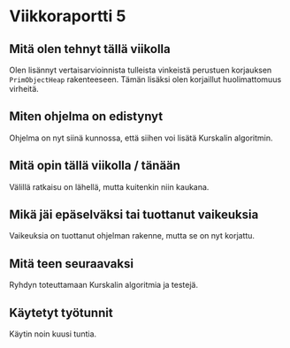 # Viikkoraportti 5

## Mitä olen tehnyt tällä viikolla

Olen lisännyt vertaisarvioinnista tulleista vinkeistä perustuen korjauksen `PrimObjectHeap` rakenteeseen. Tämän lisäksi olen korjaillut huolimattomuus virheitä. 

## Miten ohjelma on edistynyt

Ohjelma on nyt siinä kunnossa, että siihen voi lisätä Kurskalin algoritmin.

## Mitä opin tällä viikolla / tänään

Välillä ratkaisu on lähellä, mutta kuitenkin niin kaukana.

## Mikä jäi epäselväksi tai tuottanut vaikeuksia

Vaikeuksia on tuottanut ohjelman rakenne, mutta se on nyt korjattu.

## Mitä teen seuraavaksi

Ryhdyn toteuttamaan Kurskalin algoritmia ja testejä.

## Käytetyt työtunnit

Käytin noin kuusi tuntia.